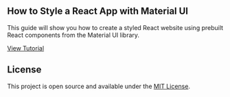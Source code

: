 ## How to Style a React App with Material UI

This guide will show you how to create a styled React website using prebuilt React components from the Material UI library.

[View Tutorial](https://www.boorje.com/style-react-app-material-ui/)

## License
This project is open source and available under the [MIT License](https://github.com/boorje/aws-amplify-demo/blob/master/LICENSE).

